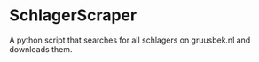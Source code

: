 # SchlagerScraper
A python script that searches for all schlagers on gruusbek.nl and downloads them.
